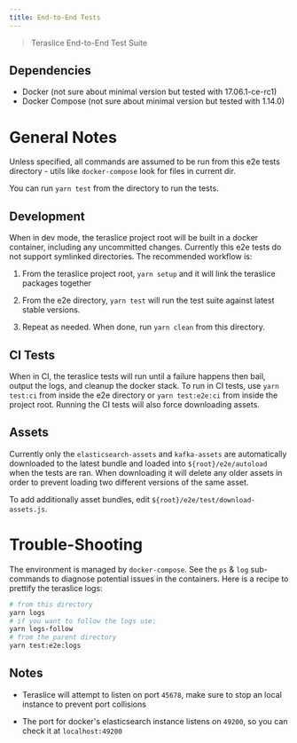 ```yaml
---
title: End-to-End Tests
---
```


> Teraslice End-to-End Test Suite

## Dependencies

* Docker (not sure about minimal version but tested with 17.06.1-ce-rc1)
* Docker Compose (not sure about minimal version but tested with 1.14.0)

# General Notes

Unless specified, all commands are assumed to be run from this e2e tests
directory - utils like `docker-compose` look for files in current dir.

You can run `yarn test` from the directory to run the tests.

## Development

When in dev mode, the teraslice project root will be built in a docker container, including any uncommitted changes. Currently this e2e tests do not support symlinked directories. The recommended workflow is:

1. From the teraslice project root, `yarn setup` and it will link the teraslice packages together

1. From the e2e directory, `yarn test` will run
   the test suite against latest stable versions.

1. Repeat as needed. When done, run `yarn clean` from this directory.

## CI Tests

When in CI, the teraslice tests will run until a failure happens then bail, output the logs, and cleanup the docker stack. To run in CI tests, use `yarn test:ci` from inside the e2e directory or `yarn test:e2e:ci` from inside the
project root. Running the CI tests will also force downloading assets.

## Assets

Currently only the `elasticsearch-assets` and `kafka-assets` are automatically downloaded to the latest bundle and loaded into `${root}/e2e/autoload` when the tests are ran. When downloading it will delete any older assets in order to prevent loading two different versions of the same asset.

To add additionally asset bundles, edit `${root}/e2e/test/download-assets.js`.

# Trouble-Shooting

The environment is managed by `docker-compose`. See the `ps` & `log`
sub-commands to diagnose potential issues in the containers. Here is a recipe to
prettify the teraslice logs:

```sh
# from this directory
yarn logs
# if you want to follow the logs use:
yarn logs-follow
# from the parent directory
yarn test:e2e:logs
```

## Notes

- Teraslice will attempt to listen on port `45678`, make sure to stop an local instance to prevent port collisions

- The port for docker's elasticsearch instance listens on `49200`, so you can check it at `localhost:49200`
